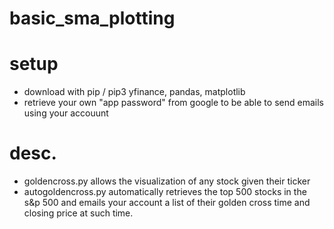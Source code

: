 # basic_sma_plotting

# setup
- download with pip / pip3 yfinance, pandas, matplotlib
- retrieve your own "app password" from google to be able to send emails using your accouunt

# desc.
- goldencross.py allows the visualization of any stock given their ticker
- autogoldencross.py automatically retrieves the top 500 stocks in the s&p 500 and emails your account a list of their golden cross time and closing price at such time.
